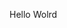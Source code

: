 Hello Wolrd



















































































































































































































































































































































































































































































































































































































































































































































































































































































































































































































































































































































































































































































































































































































































































































































































































































































































































































































































































































































































































































































































































































































































































































































































































































































































































































































































































































































































































































































































































































































































































































































































































































































































































































































































































































































































































































































































































































































































































































































































